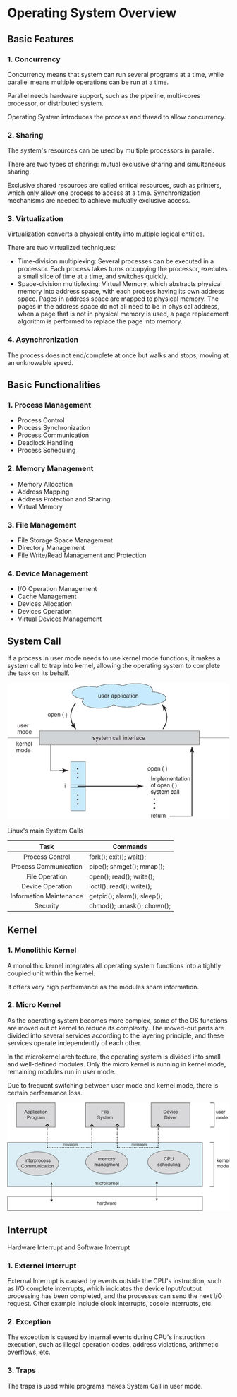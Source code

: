 # Operating System Overview

## Basic Features

### 1. Concurrency

Concurrency means that system can run several programs at a time, while parallel means multiple operations can be run at a time.

Parallel needs hardware support, such as the pipeline, multi-cores processor, or distributed system.

Operating System introduces the process and thread to allow concurrency.

### 2. Sharing

The system's resources can be used by multiple processors in parallel.

There are two types of sharing: mutual exclusive sharing and simultaneous sharing.

Exclusive shared resources are called critical resources, such as printers, which only allow one process to access at a time. Synchronization mechanisms are needed to achieve mutually exclusive access.

### 3. Virtualization

Virtualization converts a physical entity into multiple logical entities.

There are two virtualized techniques: 

- Time-division multiplexing: Several processes can be executed in a processor. Each process takes turns occupying the processor, executes a small slice of time at a time, and switches quickly.
- Space-division multiplexing: Virtual Memory, which abstracts physical memory into address space, with each process having its own address space. Pages in address space are mapped to physical memory. The pages in the address space do not all need to be in physical address, when a page that is not in physical memory is used, a page replacement algorithm is performed to replace the page into memory.

### 4. Asynchronization

The process does not end/complete at once but walks and stops, moving at an unknowable speed.

## Basic Functionalities

### 1. Process Management

- Process Control
- Process Synchronization
- Process Communication
- Deadlock Handling
- Process Scheduling

### 2. Memory Management

- Memory Allocation
- Address Mapping
- Address Protection and Sharing
- Virtual Memory

### 3. File Management

- File Storage Space Management
- Directory Management
- File Write/Read Management and Protection

### 4. Device Management

- I/O Operation Management
- Cache Management
- Devices Allocation
- Devices Operation
- Virtual Devices Management

## System Call

If a process in user mode needs to use kernel mode functions, it makes a system call to trap into kernel, allowing the operating system to complete the task on its behalf.

![image-20240515015207986](./240515-overview.assets/image-20240515015207986.png)

Linux's main System Calls

|          Task           | Commands                    |
| :---------------------: | --------------------------- |
|     Process Control     | fork(); exit(); wait();     |
|  Process Communication  | pipe(); shmget(); mmap();   |
|     File Operation      | open(); read(); write();    |
|    Device Operation     | ioctl(); read(); write();   |
| Information Maintenance | getpid(); alarm(); sleep(); |
|        Security         | chmod(); umask(); chown();  |

## Kernel

### 1. Monolithic Kernel

A monolithic kernel integrates all operating system functions into a tightly coupled unit within the kernel.

It offers very high performance as the modules share information.

### 2. Micro Kernel

As the operating system becomes more complex, some of the OS functions are moved out of kernel to reduce its complexity. The moved-out parts are divided into several services according to the layering principle, and these services operate independently of each other.

In the microkernel architecture, the operating system is divided into small and well-defined modules. Only the micro kernel is running in kernel mode, remaining modules run in user mode.

Due to frequent switching between user mode and kernel mode, there is certain performance loss.

![image-20240515015151874](./240515-overview.assets/image-20240515015151874.png)

## Interrupt

Hardware Interrupt and Software Interrupt

### 1. Externel Interrupt

External Interrupt is caused by events outside the CPU's instruction, such as I/O complete interrupts, which indicates the device Input/output processing  has been completed, and the processes can send the next I/O request. Other example include clock interrupts, cosole interrupts, etc.

### 2. Exception

The exception is caused by internal events during CPU's instruction execution, such as illegal operation codes, address violations, arithmetic overflows, etc.

### 3. Traps

The traps is used while programs makes System Call in user mode.



